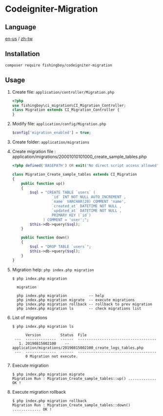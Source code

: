 # Codeigniter-Migration

## Language

[en-us](README.md) / 
[zh-tw](README-zh-tw.md)

## Installation
```
composer require fishingboy/codeigniter-migration
```

## Usage
1. Create file: `application/controller/Migration.php` 
    ```php
    <?php
    use fishingboy\ci_migration\CI_Migration_Controller;
    class Migration extends CI_Migration_Controller {
    }
    ```
2. Modify file: `application/config/Migration.php`   
    ```php
    $config['migration_enabled'] = true;
    ```
   
3. Create folder: `application/migrations` 

4. Create migration file :  application/migrations/20001010101000_create_sample_tables.php
    ```php
    <?php defined('BASEPATH') OR exit('No direct script access allowed');
    
    class Migration_Create_sample_tables extends CI_Migration
    {
        public function up()
        {
            $sql = "CREATE TABLE `users` ( 
                      `id` INT NOT NULL AUTO_INCREMENT , 
                      `name` VARCHAR(20) COMMENT 'name', 
                      `created_at` DATETIME NOT NULL , 
                      `updated_at` DATETIME NOT NULL , 
                      PRIMARY KEY (`id`)
                  ) COMMENT = 'user';";
            $this->db->query($sql);
        }
    
        public function down()
        {
            $sql = "DROP TABLE `users`";
            $this->db->query($sql);
        }
    }    
    ```
    
5. Migration help:  `php index.php migration`
    ```shell
    $ php index.php migration
    
      migration
      
      php index.php migration          -- help 
      php index.php migration migrate  -- execute migrations
      php index.php migration rollback -- rollback to prev migration
      php index.php migration ls       -- check migrations list 

    ```
    
6. List of migrations
   ```shell
   $ php index.php migration ls
   
         Version         Status  File
    ---  --------------  ------  ------------------------------------
      1. 20190815002100    --    application/migrations/20190815002100_create_logs_tables.php 
    ---  --------------  ------  ------------------------------------
         0 Migration not execute.

   ```
   
7. Execute migration
   ```shell
   $ php index.php migration migrate
   Migration Run : Migration_Create_sample_tables::up() ............. OK !
   ```
   
8. Execute migration rollback
   ```shell
   $ php index.php migration rollback
   Migration Run : Migration_Create_sample_tables::down() ............. OK !
   ```


